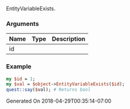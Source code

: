 EntityVariableExists.
### Arguments
**Name**|**Type**|**Description**
:---|:---|:---
id||

### Example

```perl
my $id = 1;
my $val = $object->EntityVariableExists($id);
quest::say($val); # Returns bool
```


Generated On 2018-04-29T00:35:14-07:00